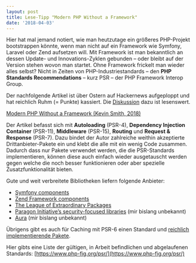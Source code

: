 ```yaml
---
layout: post
title: Lese-Tipp "Modern PHP Without a Framework"
date: '2018-04-03'
---
```


Hier hat mal jemand notiert, wie man heutzutage ein größeres PHP-Projekt bootstrappen könnte, wenn man nicht auf ein Framework wie Symfony, Laravel oder Zend aufsetzen will. Mit Framework ist man bekanntlich an dessen Update- und Innovations-Zyklen gebunden – oder bleibt auf der Version stehen wovon man startet. Ohne Framework frickelt man wieder alles selbst? Nicht in Zeiten von PHP-Industriestandards – den **PHP Standards Recommendations** – kurz PSR – der PHP Framework Interop Group.

<!--more-->

Der nachfolgende Artikel ist über Ostern auf Hackernews aufgeploppt und hat reichlich Ruhm (= Punkte) kassiert. Die [Diskussion](https://news.ycombinator.com/item?id=16725492) dazu ist lesenswert.

[Modern PHP Without a Framework (Kevin Smith, 2018)](https://kevinsmith.io/modern-php-without-a-framework)

Der Artikel befasst sich mit **Autoloading** (PSR-4), **Dependency Injection Container** (PSR-11), **Middleware** (PSR-15), **Routing** und **Request & Response** (PSR-7). Dazu bindet der Autor zahlreiche weithin akzeptierte Drittanbieter-Pakete ein und klebt die alle mit ein wenig Code zusammen. Dadurch dass nur Pakete verwendet werden, die die PSR-Standards implementieren, können diese auch einfach wieder ausgetauscht werden gegen welche die noch besser funktionieren oder aber spezielle Zusatzfunktionalität bieten.

Gute und weit verbreitete Bibliotheken liefern folgende Anbieter:

- [Symfony components](https://symfony.com/components)
- [Zend Framework components](https://zendframework.github.io/)
- [The League of Extraordinary Packages](https://thephpleague.com/)
- [Paragon Initiative’s security-focused libraries](https://paragonie.com/software) (mir bislang unbekannt)
- [Aura](http://auraphp.com/) (mir bislang unbekannt)

Übrigens gibt es auch für Caching mit PSR-6 einen Standard und [reichlich implementierende Pakete](https://packagist.org/packages/psr/cache/dependents?q=psr-6&p=0).

Hier gibts eine Liste der gültigen, in Arbeit befindlichen und abgelaufenen Standards: [https://www.php-fig.org/psr/](https://www.php-fig.org/psr/)